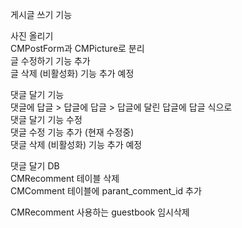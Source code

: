 게시글 쓰기 기능<br>

사진 올리기<br>
CMPostForm과 CMPicture로 분리<br>
글 수정하기 기능 추가<br>
글 삭제 (비활성화) 기능 추가 예정<br>

댓글 달기 기능<br>
댓글에 답글 > 답글에 답글 > 답글에 달린 답글에 답글 식으로<br>
댓글 달기 기능 수정<br>
댓글 수정 기능 추가 (현재 수정중)<br>
댓글 삭제 (비활성화) 기능 추가 예정<br>

댓글 달기 DB<br>
CMRecomment 테이블 삭제<br>
CMComment 테이블에 parant_comment_id 추가<br>

CMRecomment 사용하는 guestbook 임시삭제

